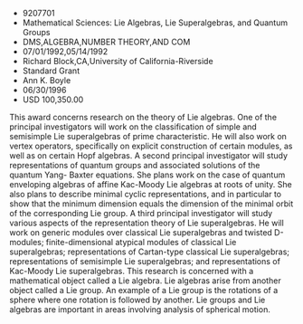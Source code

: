 
* 9207701
* Mathematical Sciences: Lie Algebras, Lie Superalgebras, and Quantum Groups
* DMS,ALGEBRA,NUMBER THEORY,AND COM
* 07/01/1992,05/14/1992
* Richard Block,CA,University of California-Riverside
* Standard Grant
* Ann K. Boyle
* 06/30/1996
* USD 100,350.00

This award concerns research on the theory of Lie algebras. One of the
principal investigators will work on the classification of simple and semisimple
Lie superalgebras of prime characteristic. He will also work on vertex
operators, specifically on explicit construction of certain modules, as well as
on certain Hopf algebras. A second principal investigator will study
representations of quantum groups and associated solutions of the quantum Yang-
Baxter equations. She plans work on the case of quantum enveloping algebras of
affine Kac-Moody Lie algebras at roots of unity. She also plans to describe
minimal cyclic representations, and in particular to show that the minimum
dimension equals the dimension of the minimal orbit of the corresponding Lie
group. A third principal investigator will study various aspects of the
representation theory of Lie superalgebras. He will work on generic modules over
classical Lie superalgebras and twisted D-modules; finite-dimensional atypical
modules of classical Lie superalgebras; representations of Cartan-type classical
Lie superalgebras; representations of semisimple Lie superalgebras; and
representations of Kac-Moody Lie superalgebras. This research is concerned with
a mathematical object called a Lie algebra. Lie algebras arise from another
object called a Lie group. An example of a Lie group is the rotations of a
sphere where one rotation is followed by another. Lie groups and Lie algebras
are important in areas involving analysis of spherical motion.
